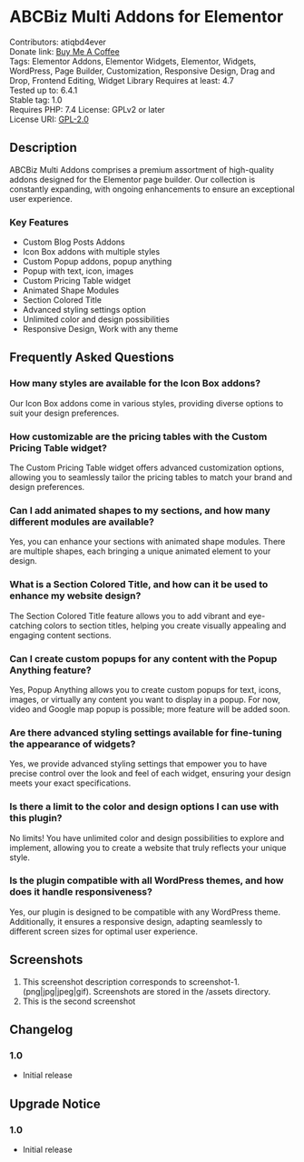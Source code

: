 # ABCBiz Multi Addons for Elementor
Contributors: atiqbd4ever\
Donate link: [Buy Me A Coffee](https://www.paypal.com/donate/?hosted_button_id=AFMAVLDRP26K4)  
Tags: Elementor Addons, Elementor Widgets, Elementor, Widgets, WordPress, Page Builder, Customization, Responsive Design, Drag and Drop, Frontend Editing, Widget Library
Requires at least: 4.7  
Tested up to: 6.4.1  
Stable tag: 1.0  
Requires PHP: 7.4
License: GPLv2 or later  
License URI: [GPL-2.0](https://www.gnu.org/licenses/gpl-2.0.html)

## Description
ABCBiz Multi Addons comprises a premium assortment of high-quality addons designed for the Elementor page builder. Our collection is constantly expanding, with ongoing enhancements to ensure an exceptional user experience.

### Key Features
- Custom Blog Posts Addons
- Icon Box addons with multiple styles
- Custom Popup addons, popup anything
- Popup with text, icon, images
- Custom Pricing Table widget
- Animated Shape Modules
- Section Colored Title
- Advanced styling settings option
- Unlimited color and design possibilities
- Responsive Design, Work with any theme

## Frequently Asked Questions

### How many styles are available for the Icon Box addons?
Our Icon Box addons come in various styles, providing diverse options to suit your design preferences.

### How customizable are the pricing tables with the Custom Pricing Table widget?
The Custom Pricing Table widget offers advanced customization options, allowing you to seamlessly tailor the pricing tables to match your brand and design preferences.

### Can I add animated shapes to my sections, and how many different modules are available?
Yes, you can enhance your sections with animated shape modules. There are multiple shapes, each bringing a unique animated element to your design.

### What is a Section Colored Title, and how can it be used to enhance my website design?
The Section Colored Title feature allows you to add vibrant and eye-catching colors to section titles, helping you create visually appealing and engaging content sections.

### Can I create custom popups for any content with the Popup Anything feature?
Yes, Popup Anything allows you to create custom popups for text, icons, images, or virtually any content you want to display in a popup. For now, video and Google map popup is possible; more feature will be added soon.

### Are there advanced styling settings available for fine-tuning the appearance of widgets?
Yes, we provide advanced styling settings that empower you to have precise control over the look and feel of each widget, ensuring your design meets your exact specifications.

### Is there a limit to the color and design options I can use with this plugin?
No limits! You have unlimited color and design possibilities to explore and implement, allowing you to create a website that truly reflects your unique style.

### Is the plugin compatible with all WordPress themes, and how does it handle responsiveness?
Yes, our plugin is designed to be compatible with any WordPress theme. Additionally, it ensures a responsive design, adapting seamlessly to different screen sizes for optimal user experience.

## Screenshots

1. This screenshot description corresponds to screenshot-1.(png|jpg|jpeg|gif). Screenshots are stored in the /assets directory.
2. This is the second screenshot

## Changelog

### 1.0
- Initial release

## Upgrade Notice

### 1.0
- Initial release
